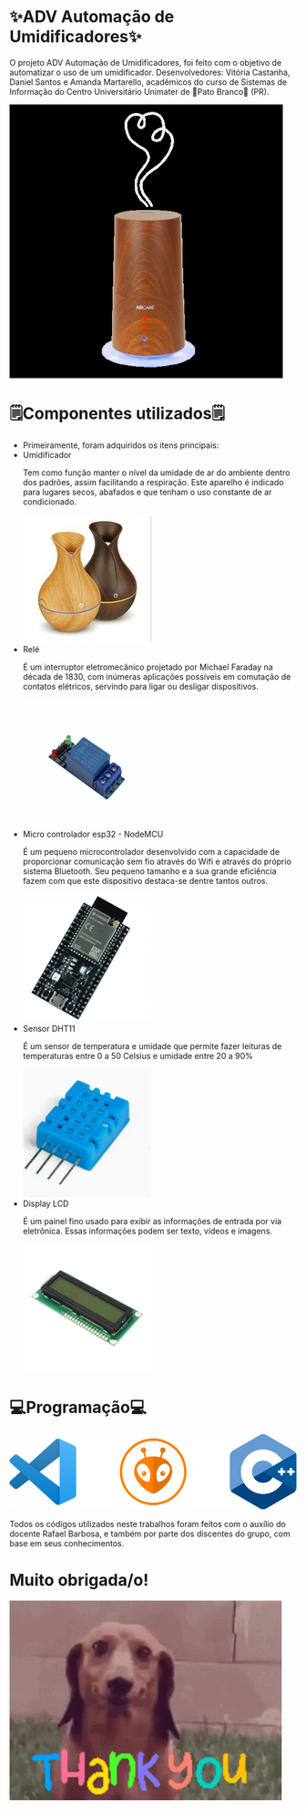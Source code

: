 

<h1>✨ADV Automação de Umidificadores✨</h1>
<p>O projeto ADV Automação de Umidificadores, foi feito com o objetivo de automatizar o uso de um umidificador. Desenvolvedores: Vitória Castanha, Daniel Santos e Amanda Martarello, acadêmicos do curso de Sistemas de Informação do Centro Universitário Unimater de 🦆Pato Branco🦆 (PR). </p>
<img src="./img/umidificador-gif.gif" alt="gif de um umidificador"> 

<h1>🗒Componentes utilizados🗒</h1>
<ul>
<li>Primeiramente, foram adquiridos os itens principais:</li>
<li>Umidificador</li>
<p>Tem como função manter o nível da umidade de ar do ambiente dentro dos padrões, assim facilitando a respiração. Este aparelho é indicado para lugares secos, abafados e que tenham o uso constante de ar condicionado.</p>
<img src="./img/umidificador.png" alt="Umidificador">
<li>Relé</li>
<p>É um interruptor eletromecânico projetado por Michael Faraday na década de 1830, com inúmeras aplicações possíveis em comutação de contatos elétricos, servindo para ligar ou desligar dispositivos.</p>
<img src="./img/rele.png" alt="Relé">
<li>Micro controlador esp32 - NodeMCU</li>
<p>É um pequeno microcontrolador desenvolvido com a capacidade de proporcionar comunicação sem fio através do Wifi e através do próprio sistema Bluetooth. Seu pequeno tamanho e a sua grande eficiência fazem com que este dispositivo destaca-se dentre tantos outros.</p>
<img src="./img/nodemcu.png" alt="esp32">
<li>Sensor DHT11</li>
<p>É um sensor de temperatura e umidade que permite fazer leituras de temperaturas entre 0 a 50 Celsius e umidade entre 20 a 90%</p>
<img src="./img/sensordht11.png" alt="Sensor Dht11">
<li>Display LCD</li>
<p>É um painel fino usado para exibir as informações de entrada por via eletrônica. Essas informações podem ser texto, vídeos e imagens.</p>
<img src="./img/displaylcd.png" alt="display lcd">
</ul>

<h1>💻Programação💻</h1>
<img src="./img/programacao.png" alt="">
<p>Todos os códigos utilizados neste trabalhos foram feitos com o auxílio do docente Rafael Barbosa, e também por parte dos discentes do grupo, com base em seus conhecimentos.</p>

<h1>Muito obrigada/o!</h1>
<img src="./img/dog.gif" alt="">